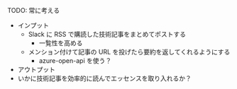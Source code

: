 TODO: 常に考える

- インプット
  - Slack に RSS で購読した技術記事をまとめてポストする
    - 一覧性を高める
  - メンション付けて記事の URL を投げたら要約を返してくれるようにする
    - azure-open-api を使う？
- アウトプット
- いかに技術記事を効率的に読んでエッセンスを取り入れるか？
